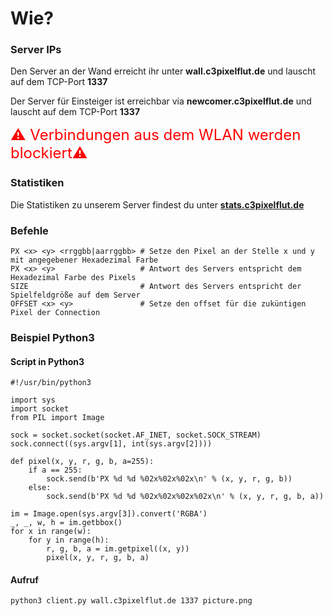 # Wie?

### Server IPs
Den Server an der Wand erreicht ihr unter **wall.c3pixelflut.de** und lauscht auf dem TCP-Port **1337**

Der Server für Einsteiger ist erreichbar via **newcomer.c3pixelflut.de** und lauscht auf dem TCP-Port **1337**

<font size="5" style="color:red;">⚠️ Verbindungen aus dem WLAN werden blockiert️⚠️</font>

### Statistiken

Die Statistiken zu unserem Server findest du unter **[stats.c3pixelflut.de](https://stats.c3pixelflut.de)**

### Befehle

```
PX <x> <y> <rrggbb|aarrggbb> # Setze den Pixel an der Stelle x und y mit angegebener Hexadezimal Farbe
PX <x> <y>                   # Antwort des Servers entspricht dem Hexadezimal Farbe des Pixels
SIZE                         # Antwort des Servers entspricht der Spielfeldgröße auf dem Server
OFFSET <x> <y>               # Setze den offset für die zuküntigen Pixel der Connection
```

### Beispiel Python3

#### Script in Python3
``` python3
#!/usr/bin/python3

import sys
import socket
from PIL import Image

sock = socket.socket(socket.AF_INET, socket.SOCK_STREAM)
sock.connect((sys.argv[1], int(sys.argv[2])))

def pixel(x, y, r, g, b, a=255):
    if a == 255:
        sock.send(b'PX %d %d %02x%02x%02x\n' % (x, y, r, g, b))
    else:
        sock.send(b'PX %d %d %02x%02x%02x%02x\n' % (x, y, r, g, b, a))

im = Image.open(sys.argv[3]).convert('RGBA')
_, _, w, h = im.getbbox()
for x in range(w):
    for y in range(h):
        r, g, b, a = im.getpixel((x, y))
        pixel(x, y, r, g, b, a)
```

#### Aufruf
``` bash
python3 client.py wall.c3pixelflut.de 1337 picture.png
```
